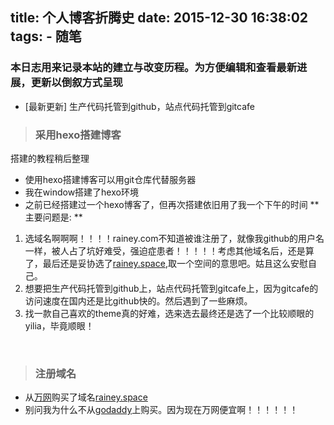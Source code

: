 title: 个人博客折腾史
date: 2015-12-30 16:38:02
tags:
	- 随笔
---

### 本日志用来记录本站的建立与改变历程。为方便编辑和查看最新进展，更新以倒叙方式呈现
* [最新更新] 生产代码托管到github，站点代码托管到gitcafe

<!-- more -->


> ### 采用hexo搭建博客
搭建的教程稍后整理<!-- [请移步]() -->
* 使用hexo搭建博客可以用git仓库代替服务器
* 我在window搭建了hexo环境
* 之前已经搭建过一个hexo博客了，但再次搭建依旧用了我一个下午的时间
** 主要问题是: **
1. 选域名啊啊啊！！！！rainey.com不知道被谁注册了，就像我github的用户名一样，被人占了坑好难受，强迫症患者！！！！！考虑其他域名后，还是算了，最后还是妥协选了[rainey.space](http://rainey.space),取一个空间的意思吧。姑且这么安慰自己。
2. 想要把生产代码托管到github上，站点代码托管到gitcafe上，因为gitcafe的访问速度在国内还是比github快的。然后遇到了一些麻烦。
3. 找一款自己喜欢的theme真的好难，选来选去最终还是选了一个比较顺眼的yilia，毕竟顺眼！

<br/>

> ### 注册域名
* 从[万网](http://wanwang.aliyun.com/)购买了域名[rainey.space](http://rainey.space)
* 别问我为什么不从[godaddy](www.godaddy.com)上购买。因为现在万网便宜啊！！！！！！
